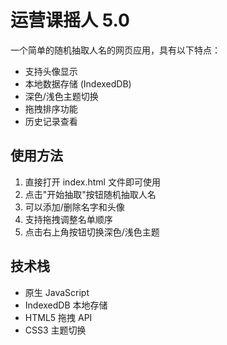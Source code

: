 # 运营课摇人 5.0

一个简单的随机抽取人名的网页应用，具有以下特点：

- 支持头像显示
- 本地数据存储 (IndexedDB)
- 深色/浅色主题切换
- 拖拽排序功能
- 历史记录查看

## 使用方法

1. 直接打开 index.html 文件即可使用
2. 点击"开始抽取"按钮随机抽取人名
3. 可以添加/删除名字和头像
4. 支持拖拽调整名单顺序
5. 点击右上角按钮切换深色/浅色主题

## 技术栈

- 原生 JavaScript
- IndexedDB 本地存储
- HTML5 拖拽 API
- CSS3 主题切换 